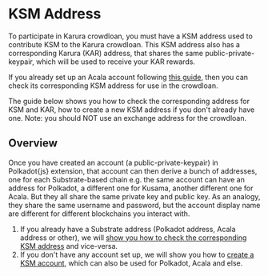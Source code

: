 # KSM Address

To participate in Karura crowdloan, you must have a KSM address used to contribute KSM to the Karura crowdloan. This KSM address also has a corresponding Karura (KAR) address, that shares the same public-private-keypair, which will be used to receive your KAR rewards.

If you already set up an Acala account following [this guide](https://wiki.acala.network/learn/get-started#create-a-polkadot-account), then you can check its corresponding KSM address for use in the crowdloan.

The guide below shows you how to check the corresponding address for KSM and KAR, how to create a new KSM address if you don't already have one. Note: you should NOT use an exchange address for the crowdloan.

## Overview

Once you have created an account (a public-private-keypair) in Polkadot{js} extension, that account can then derive a bunch of addresses, one for each Substrate-based chain e.g. the same account can have an address for Polkadot, a different one for Kusama, another different one for Acala. But they all share the same private key and public key. As an analogy, they share the same username and password, but the account display name are different for different blockchains you interact with.

1. If you already have a Substrate address (Polkadot address, Acala address or other), we will [show you how to check the corresponding KSM address](check-ksm-addr.md) and vice-versa.
2. If you don't have any account set up, we will show you how to [create a KSM account](create-new-ksm-account.md), which can also be used for Polkadot, Acala and else.
